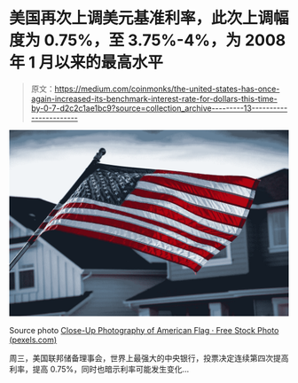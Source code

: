 # 美国再次上调美元基准利率，此次上调幅度为 0.75%，至 3.75%-4%，为 2008 年 1 月以来的最高水平

> 原文：<https://medium.com/coinmonks/the-united-states-has-once-again-increased-its-benchmark-interest-rate-for-dollars-this-time-by-0-7-d2c2c1ae1bc9?source=collection_archive---------13----------------------->

![](img/d6145555690ac67353b32f3cd0dae574.png)

Source photo [Close-Up Photography of American Flag · Free Stock Photo (pexels.com)](https://www.pexels.com/photo/close-up-photography-of-american-flag-1069000/)

周三，美国联邦储备理事会，世界上最强大的中央银行，投票决定连续第四次提高利率，提高 0.75%，同时也暗示利率可能发生变化…